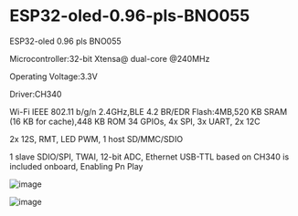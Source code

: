 # ESP32-oled-0.96-pls-BNO055
ESP32-oled 0.96 pls BNO055

Microcontroller:32-bit Xtensa@ dual-core @240MHz

Operating Voltage:3.3V

Driver:CH340

Wi-Fi IEEE 802.11 b/g/n 2.4GHz,BLE 4.2 BR/EDR Flash:4MB,520 KB SRAM (16 KB for cache),448 KB ROM 34 GPIOs, 4x SPI, 3x UART, 2x 12C

2x 12S, RMT, LED PWM, 1 host SD/MMC/SDIO

1 slave SDIO/SPI, TWAI, 12-bit ADC, Ethernet USB-TTL based on CH340 is included onboard, Enabling Pn Play

![image](https://github.com/user-attachments/assets/945c455d-6a71-4794-b64a-de934d914d0d)

![image](https://github.com/user-attachments/assets/bbcdb57a-747a-4119-bd07-30d4185f80e3)
